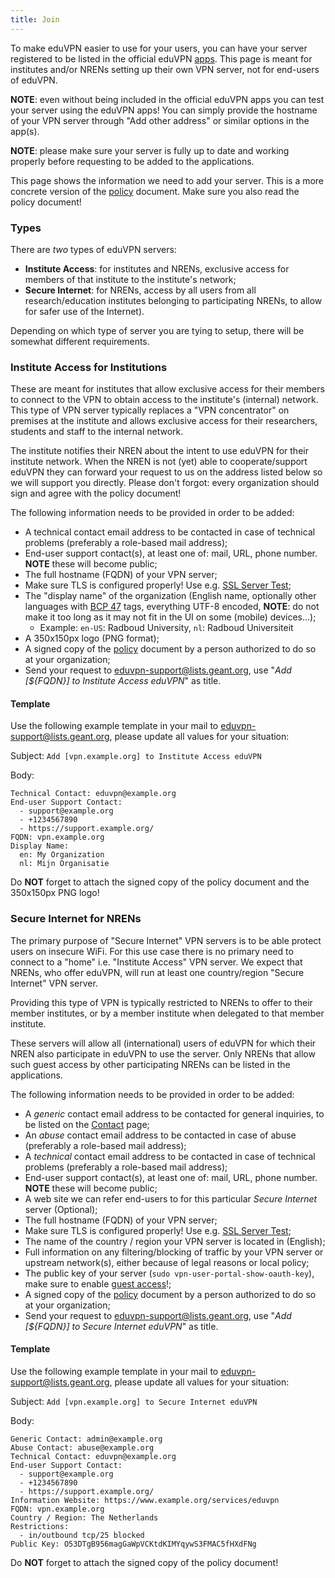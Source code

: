 ```yaml
---
title: Join
---
```


To make eduVPN easier to use for your users, you can have your server 
registered to be listed in the official eduVPN [apps](apps.html). This page is
meant for institutes and/or NRENs setting up their own VPN server, not for 
end-users of eduVPN.

**NOTE**: even without being included in the official eduVPN apps you can test
your server using the eduVPN apps! You can simply provide the hostname of your 
VPN server through "Add other address" or similar options in the app(s).

**NOTE**: please make sure your server is fully up to date and working properly 
before requesting to be added to the applications.

This page shows the information we need to add your server. This is a more 
concrete version of the 
[policy](download/eduVPN_Compliance_Statement_1.0.pdf) document. Make sure you 
also read the policy document!

### Types 

There are _two_ types of eduVPN servers:

* **Institute Access**: for institutes and NRENs, exclusive access for members 
  of that institute to the institute's network;
* **Secure Internet**: for NRENs, access by all users from all 
  research/education institutes belonging to participating NRENs, to allow for 
  safer use of the Internet).

Depending on which type of server you are tying to setup, there will be 
somewhat different requirements.

### Institute Access for Institutions

These are meant for institutes that allow exclusive access for their members to 
connect to the VPN to obtain access to the institute's (internal) network. This
type of VPN server typically replaces a "VPN concentrator" on premises at the 
institute and allows exclusive access for their researchers, students and 
staff to the internal network.

The institute  notifies their NREN about the intent to use eduVPN for their 
institute network. When the NREN is not (yet) able to cooperate/support eduVPN 
they can forward your request to us on the address listed below so we will 
support you directly. Please don't forgot: every organization should sign and 
agree with the policy document!

The following information needs to be provided in order to be added:

* A technical contact email address to be contacted in case of technical 
  problems (preferably a role-based mail address);
* End-user support contact(s), at least one of: mail, URL, phone number. 
  **NOTE** these will become public;
* The full hostname (FQDN) of your VPN server;
* Make sure TLS is configured properly! Use e.g. 
  [SSL Server Test](https://www.ssllabs.com/ssltest/);
* The "display name" of the organization (English name, optionally other 
  languages with [BCP 47](https://tools.ietf.org/html/bcp47) tags, everything 
  UTF-8 encoded, **NOTE**: do not make it too long as it may not fit in the UI 
  on some (mobile) devices...);
  * Example: `en-US`: Radboud University, `nl`: Radboud Universiteit
* A 350x150px logo (PNG format);
* A signed copy of the 
  [policy](download/eduVPN_Compliance_Statement_1.0.pdf) document by a 
  person authorized to do so at your organization;
* Send your request to 
  [eduvpn-support@lists.geant.org](mailto:eduvpn-support@lists.geant.org), use 
  "_Add [${FQDN}] to Institute Access eduVPN_" as title.

#### Template

Use the following example template in your mail to 
[eduvpn-support@lists.geant.org](mailto:eduvpn-support@lists.geant.org), please
update all values for your situation:

Subject: `Add [vpn.example.org] to Institute Access eduVPN`

Body:
```
Technical Contact: eduvpn@example.org
End-user Support Contact: 
  - support@example.org
  - +1234567890
  - https://support.example.org/
FQDN: vpn.example.org
Display Name: 
  en: My Organization
  nl: Mijn Organisatie
```

Do **NOT** forget to attach the signed copy of the policy document and the 
350x150px PNG logo!

### Secure Internet for NRENs

The primary purpose of "Secure Internet" VPN servers is to be able protect 
users on insecure WiFi. For this use case there is no primary need to connect 
to a "home" i.e. "Institute Access" VPN server. We expect that NRENs, who offer 
eduVPN, will run at least one country/region "Secure Internet" VPN server.

Providing this type of VPN is typically restricted to NRENs to offer to their 
member institutes, or by a member institute when delegated to that member 
institute. 

These servers will allow all (international) users of eduVPN for which their 
NREN also participate in eduVPN to use the server. Only NRENs that allow such 
guest access by other participating NRENs can be listed in the applications.

The following information needs to be provided in order to be added:

* A *generic* contact email address to be contacted for general inquiries, to 
  be listed on the [Contact](contact.html#server-operators) page;
* An *abuse* contact email address to be contacted in case of abuse (preferably 
  a role-based mail address);
* A *technical* contact email address to be contacted in case of technical 
  problems (preferably a role-based mail address);
* End-user support contact(s), at least one of: mail, URL, phone number.
  **NOTE** these will become public;
* A web site we can refer end-users to for this particular _Secure Internet_ 
  server (Optional);
* The full hostname (FQDN) of your VPN server;
* Make sure TLS is configured properly! Use e.g. 
  [SSL Server Test](https://www.ssllabs.com/ssltest/);
* The name of the country / region your VPN server is located in (English);
* Full information on any filtering/blocking of traffic by your VPN server or 
  upstream network(s), either because of legal reasons or local policy;
* The public key of your server (`sudo vpn-user-portal-show-oauth-key`), make
  sure to enable 
  [guest access](https://github.com/eduvpn/documentation/blob/v2/GUEST_USAGE.md)!;
* A signed copy of the 
  [policy](download/eduVPN_Compliance_Statement_1.0.pdf) document by a 
  person authorized to do so at your organization;
* Send your request to 
  [eduvpn-support@lists.geant.org](mailto:eduvpn-support@lists.geant.org), use
  "_Add [${FQDN}] to Secure Internet eduVPN_" as title.
  
#### Template

Use the following example template in your mail to 
[eduvpn-support@lists.geant.org](mailto:eduvpn-support@lists.geant.org), please
update all values for your situation:

Subject: `Add [vpn.example.org] to Secure Internet eduVPN`

Body:
```
Generic Contact: admin@example.org
Abuse Contact: abuse@example.org
Technical Contact: eduvpn@example.org
End-user Support Contact: 
  - support@example.org
  - +1234567890
  - https://support.example.org/
Information Website: https://www.example.org/services/eduvpn
FQDN: vpn.example.org
Country / Region: The Netherlands
Restrictions: 
  - in/outbound tcp/25 blocked
Public Key: O53DTgB956magGaWpVCKtdKIMYqywS3FMAC5fHXdFNg
```

Do **NOT** forget to attach the signed copy of the policy document!
